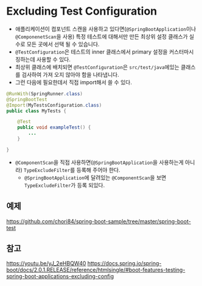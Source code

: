 # Excluding Test Configuration

- 애플리케이션이 컴포넌트 스캔을 사용하고 있다면(```@SpringBootApplication```이나 ```@ComponenetScan```을 사용)
특정 테스트에 대해서만 만든 최상위 설정 클래스가 실수로 모든 곳에서 선택 될 수 있습니다.
- ```@TestConfiguration```은 테스트의 inner 클래스에서 primary 설정을 커스터마시징하는데 사용할 수 있다.
- 최상위 클래스에 배치되면 ```@TestConfiguration```은 ```src/test/java```에있는 클래스를 검사하여 가져 오지 않아야 함을 나타냅니다.
- 그런 다음에 필요한데서 직접 import해서 쓸 수 있다.
```java
@RunWith(SpringRunner.class)
@SpringBootTest
@Import(MyTestsConfiguration.class)
public class MyTests {

	@Test
	public void exampleTest() {
		...
	}

}
```
- ```@ComponentScan```을 직접 사용하면(```@SpringBootApplication```을 사용하는게 아니라) 
```TypeExcludeFilter```를 등록해 주어야 한다.
    - ```@SpringBootApplication```에 달려있는 ```@ComponentScan```을 보면 ```TypeExcludeFilter```가 등록 되있다.

## 예제
https://github.com/chori84/spring-boot-sample/tree/master/spring-boot-test

## 참고
https://youtu.be/yJ_2eHBQW40
https://docs.spring.io/spring-boot/docs/2.0.1.RELEASE/reference/htmlsingle/#boot-features-testing-spring-boot-applications-excluding-config
